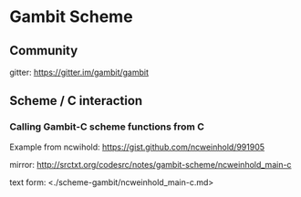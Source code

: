 Gambit Scheme
=============

Community
---------

gitter: https://gitter.im/gambit/gambit

Scheme / C interaction
------------------------


### Calling Gambit-C scheme functions from C
   
   Example from ncwihold: https://gist.github.com/ncweinhold/991905

   mirror: <http://srctxt.org/codesrc/notes/gambit-scheme/ncweinhold_main-c>

text form: <./scheme-gambit/ncweinhold_main-c.md>
